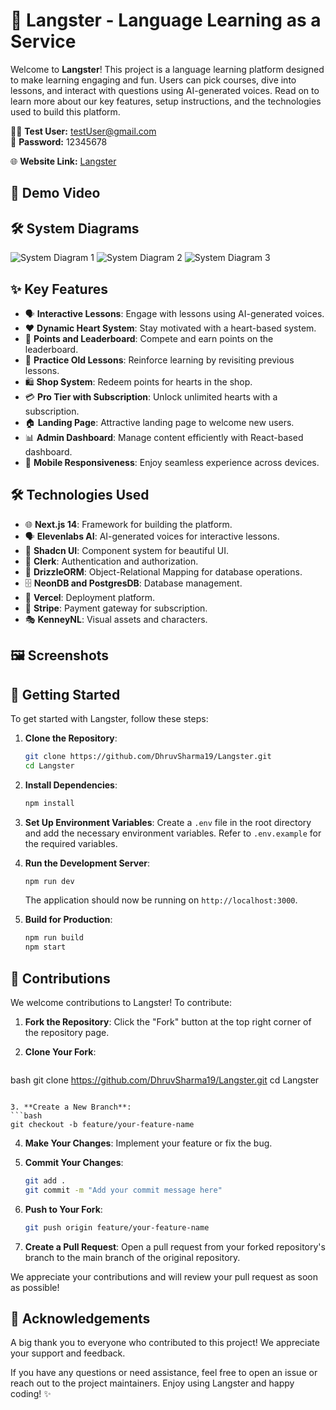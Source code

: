 # 🏫 Langster - Language Learning as a Service

Welcome to **Langster**! This project is a language learning platform designed to make learning engaging and fun. Users can pick courses, dive into lessons, and interact with questions using AI-generated voices. Read on to learn more about our key features, setup instructions, and the technologies used to build this platform.

🧑‍💻 **Test User:** testUser@gmail.com  
🔐 **Password:** 12345678

🌐 **Website Link:**  [Langster](https://langster.vercel.app/)

## 🎥 Demo Video



## 🛠 System Diagrams

![System Diagram 1](https://github.com/DhruvSharma19/Langster/assets/112254552/dcaf162d-c368-4bda-b79e-79734bb02cd6)
![System Diagram 2](https://github.com/DhruvSharma19/Langster/assets/112254552/c1673051-af77-48ba-8942-140e45636107)
![System Diagram 3](https://github.com/DhruvSharma19/Langster/assets/112254552/f519966a-9c44-4dbc-b88d-2817fcb5c8c6)

## ✨ Key Features

- 🗣 **Interactive Lessons**: Engage with lessons using AI-generated voices.
- ❤️ **Dynamic Heart System**: Stay motivated with a heart-based system.
- 🌟 **Points and Leaderboard**: Compete and earn points on the leaderboard.
- 🔄 **Practice Old Lessons**: Reinforce learning by revisiting previous lessons.
- 🛍 **Shop System**: Redeem points for hearts in the shop.
- 💳 **Pro Tier with Subscription**: Unlock unlimited hearts with a subscription.
- 🏠 **Landing Page**: Attractive landing page to welcome new users.
- 📊 **Admin Dashboard**: Manage content efficiently with React-based dashboard.
- 📱 **Mobile Responsiveness**: Enjoy seamless experience across devices.

## 🛠 Technologies Used

- 🌐 **Next.js 14**: Framework for building the platform.
- 🗣 **Elevenlabs AI**: AI-generated voices for interactive lessons.
- 🎨 **Shadcn UI**: Component system for beautiful UI.
- 🔐 **Clerk**: Authentication and authorization.
- 💾 **DrizzleORM**: Object-Relational Mapping for database operations.
- 🗄 **NeonDB and PostgresDB**: Database management.
- 🚀 **Vercel**: Deployment platform.
- 🧙 **Stripe**: Payment gateway for subscription.
- 🎭 **KenneyNL**: Visual assets and characters.

## 🖼️ Screenshots



## 🚀 Getting Started

To get started with Langster, follow these steps:

1. **Clone the Repository**:
   ```bash
   git clone https://github.com/DhruvSharma19/Langster.git
   cd Langster
   ```

2. **Install Dependencies**:
   ```bash
   npm install
   ```

3. **Set Up Environment Variables**:
   Create a `.env` file in the root directory and add the necessary environment variables. Refer to `.env.example` for the required variables.

4. **Run the Development Server**:
   ```bash
   npm run dev
   ```
   The application should now be running on `http://localhost:3000`.

5. **Build for Production**:
   ```bash
   npm run build
   npm start
   ```

## 🤝 Contributions

We welcome contributions to Langster! To contribute:

1. **Fork the Repository**:
   Click the "Fork" button at the top right corner of the repository page.

2. **Clone Your Fork**:
   ```

bash
   git clone https://github.com/DhruvSharma19/Langster.git
   cd Langster
   ```

3. **Create a New Branch**:
   ```bash
   git checkout -b feature/your-feature-name
   ```

4. **Make Your Changes**:
   Implement your feature or fix the bug.

5. **Commit Your Changes**:
   ```bash
   git add .
   git commit -m "Add your commit message here"
   ```

6. **Push to Your Fork**:
   ```bash
   git push origin feature/your-feature-name
   ```

7. **Create a Pull Request**:
   Open a pull request from your forked repository's branch to the main branch of the original repository.

We appreciate your contributions and will review your pull request as soon as possible!

## 🙏 Acknowledgements
A big thank you to everyone who contributed to this project! We appreciate your support and feedback.

If you have any questions or need assistance, feel free to open an issue or reach out to the project maintainers. Enjoy using Langster and happy coding! ✨
